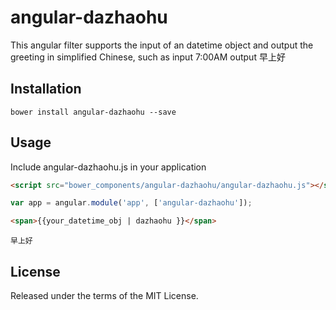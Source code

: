 # angular-dazhaohu

This angular filter supports the input of an datetime object and output the greeting in simplified Chinese, such as input 7:00AM output 早上好
## Installation
```
bower install angular-dazhaohu --save
```

## Usage

Include angular-dazhaohu.js in your application
```html
<script src="bower_components/angular-dazhaohu/angular-dazhaohu.js"></script>

```
```javascript
var app = angular.module('app', ['angular-dazhaohu']);
```

```html
<span>{{your_datetime_obj | dazhaohu }}</span>
```
```
早上好
```

## License
Released under the terms of the MIT License.
